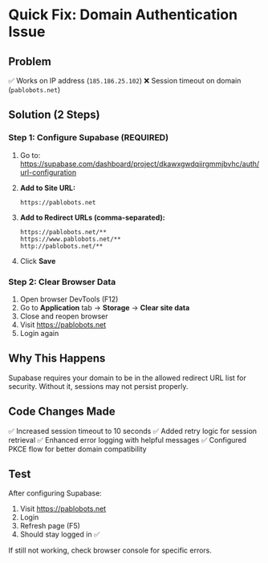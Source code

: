 # Quick Fix: Domain Authentication Issue

## Problem
✅ Works on IP address (`185.186.25.102`)
❌ Session timeout on domain (`pablobots.net`)

## Solution (2 Steps)

### Step 1: Configure Supabase (REQUIRED)

1. Go to: https://supabase.com/dashboard/project/dkawxgwdqiirgmmjbvhc/auth/url-configuration

2. **Add to Site URL:**
   ```
   https://pablobots.net
   ```

3. **Add to Redirect URLs (comma-separated):**
   ```
   https://pablobots.net/**
   https://www.pablobots.net/**
   http://pablobots.net/**
   ```

4. Click **Save**

### Step 2: Clear Browser Data

1. Open browser DevTools (F12)
2. Go to **Application** tab → **Storage** → **Clear site data**
3. Close and reopen browser
4. Visit https://pablobots.net
5. Login again

## Why This Happens

Supabase requires your domain to be in the allowed redirect URL list for security. Without it, sessions may not persist properly.

## Code Changes Made

✅ Increased session timeout to 10 seconds
✅ Added retry logic for session retrieval
✅ Enhanced error logging with helpful messages
✅ Configured PKCE flow for better domain compatibility

## Test

After configuring Supabase:
1. Visit https://pablobots.net
2. Login
3. Refresh page (F5)
4. Should stay logged in ✅

If still not working, check browser console for specific errors.


